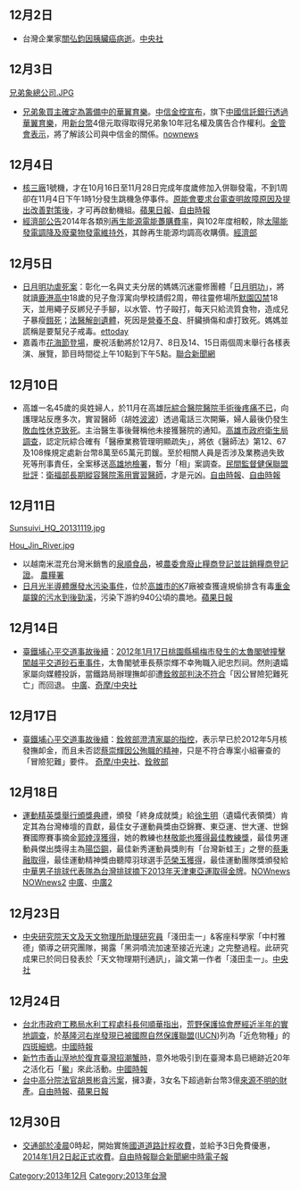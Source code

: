 <noinclude></noinclude>

## 12月2日

  - 台灣企業家[關弘鈞因](../Page/關弘鈞.md "wikilink")[胰臟癌病逝](https://zh.wikipedia.org/wiki/胰臟癌 "wikilink")。[中央社](https://web.archive.org/web/20131206124935/http://www.cna.com.tw/news/amov/201312030180-1.aspx)

## 12月3日

[兄弟象總公司.JPG](https://zh.wikipedia.org/wiki/File:兄弟象總公司.JPG "fig:兄弟象總公司.JPG")

  - [兄弟象買主確定為籌備中的](https://zh.wikipedia.org/wiki/兄弟象 "wikilink")[華翼育樂](https://zh.wikipedia.org/wiki/華翼育樂 "wikilink")。[中信金控宣布](https://zh.wikipedia.org/wiki/中信金控 "wikilink")，旗下[中國信託銀行透過華翼育樂](https://zh.wikipedia.org/wiki/中國信託銀行 "wikilink")，用[新台幣](https://zh.wikipedia.org/wiki/新台幣 "wikilink")4億元取得取得兄弟象10年冠名權及廣告合作權利。[金管會表示](https://zh.wikipedia.org/wiki/金管會 "wikilink")，將了解該公司與中信金的關係。[nownews](http://www.nownews.com/n/2013/12/03/1040731)

## 12月4日

  - [核三廠](https://zh.wikipedia.org/wiki/核三廠 "wikilink")1號機，才在10月16日至11月28日完成年度歲修加入併聯發電，不到1周卻在11月4日下午1時1分發生跳機急停事件。[原能會要求](https://zh.wikipedia.org/wiki/原能會 "wikilink")[台電查明故障原因及提出改善對策後](https://zh.wikipedia.org/wiki/台電 "wikilink")，才可再啟動機組。[蘋果日報](http://www.appledaily.com.tw/realtimenews/article/life/20131204/303561/)、[自由時報](https://web.archive.org/web/20140307131331/http://www.libertytimes.com.tw/2013/new/dec/5/today-t1.htm?Slots=All)
  - [經濟部公告](https://zh.wikipedia.org/wiki/中華民國經濟部 "wikilink")2014年各類別[再生能源電能躉購費率](https://zh.wikipedia.org/wiki/再生能源 "wikilink")，與102年度相較，除[太陽能發電調降及](https://zh.wikipedia.org/wiki/太陽能發電 "wikilink")[廢棄物發電維持外](https://zh.wikipedia.org/wiki/廢棄物發電 "wikilink")，其餘再生能源均調高收購價。[經濟部](https://web.archive.org/web/20160304192528/https://www.moea.gov.tw/Mns/populace/news/News.aspx?kind=1&menu_id=40&news_id=34630)

## 12月5日

  - [日月明功虐死案](../Page/日月明功虐死案.md "wikilink")：彰化一名與丈夫分居的媽媽沉迷靈修團體「[日月明功](../Page/日月明功虐死案.md "wikilink")」，將就讀[鹿港高中](https://zh.wikipedia.org/wiki/鹿港高中 "wikilink")18歲的兒子詹淳寓向學校請假2周，帶往靈修場所[默園囚禁](https://zh.wikipedia.org/wiki/默園 "wikilink")18天，並用繩子反綁兒子手腳，以水管、竹子毆打，每天只給流質食物，造成兒子暴瘦[餓死](../Page/餓死.md "wikilink")；[法醫解剖遺體](https://zh.wikipedia.org/wiki/法醫 "wikilink")，死因是[營養不良](../Page/營養不良.md "wikilink")、肝臟損傷和虐打致死。媽媽並謊稱是要幫兒子戒毒。[ettoday](http://www.ettoday.net/news/20131205/304004.htm)
  - 嘉義市[花海節登場](https://zh.wikipedia.org/wiki/花海節 "wikilink")，慶祝活動將於12月7、8日及14、15日兩個周末舉行各樣表演、展覽，節目時間從上午10點到下午5點。[聯合新聞網](https://web.archive.org/web/20131210211132/http://udn.com/NEWS/DOMESTIC/DOM5/8342223.shtml#ixzz2mg8CNx00)

## 12月10日

  - 高雄一名45歲的吳姓婦人，於11月在高雄[阮綜合醫院醫院手術後疼痛不已](https://zh.wikipedia.org/wiki/阮綜合醫院 "wikilink")，向護理站反應多次，實習醫師（胡姓[波波](../Page/波蘭醫學生事件.md "wikilink")）透過電話三次開藥，婦人最後仍發生[敗血性休克致死](../Page/敗血性休克.md "wikilink")。主治醫生事後聲稱他未接獲醫院的通知。[高雄市政府衛生局調查](https://zh.wikipedia.org/wiki/高雄市政府衛生局 "wikilink")，認定阮綜合確有「醫療業務管理明顯疏失」，將依《醫師法》第12、67及108條規定處新台幣8萬至65萬元罰鍰。至於相關人員是否涉及業務過失致死等刑事責任，全案移送[高雄地檢署](https://zh.wikipedia.org/wiki/高雄地檢署 "wikilink")，暫分「相」案調查。[民間監督健保聯盟批評](https://zh.wikipedia.org/wiki/民間監督健保聯盟 "wikilink")：[衛福部長期縱容醫院濫用實習醫師](https://zh.wikipedia.org/wiki/衛福部 "wikilink")，才是元凶。[自由時報](https://web.archive.org/web/20131211185116/http://www.libertytimes.com.tw/2013/new/dec/10/today-life3-2.htm?Slots=Life)、[自由時報](https://web.archive.org/web/20131211093438/http://www.libertytimes.com.tw/2013/new/dec/10/today-life3.htm)

## 12月11日

[Sunsuivi_HQ_20131119.jpg](https://zh.wikipedia.org/wiki/File:Sunsuivi_HQ_20131119.jpg "fig:Sunsuivi_HQ_20131119.jpg")

[Hou_Jin_River.jpg](https://zh.wikipedia.org/wiki/File:Hou_Jin_River.jpg "fig:Hou_Jin_River.jpg")

  - 以越南米混充台灣米銷售的[泉順食品](https://zh.wikipedia.org/wiki/泉順食品 "wikilink")，被[農委會廢止糧商登記並註銷糧商登記證](https://zh.wikipedia.org/wiki/農委會 "wikilink")。
    [農糧署](https://archive.is/20131212082428/http://www.afa.gov.tw/agriculture_news_look.asp?NewsID=2541)
  - [日月光半導體爆發](../Page/日月光半導體.md "wikilink")[水污染事件](../Page/2013年日月光廢水污染事件.md "wikilink")，位於[高雄市的K](../Page/高雄市.md "wikilink")7廠被查獲違規偷排含有毒[重金屬](https://zh.wikipedia.org/wiki/重金屬 "wikilink")[鎳的污水到](https://zh.wikipedia.org/wiki/鎳 "wikilink")[後勁溪](../Page/後勁溪.md "wikilink")，污染下游約940公頃的農地。[蘋果日報](http://www.appledaily.com.tw/appledaily/article/headline/20131210/35496808)

## 12月14日

  - [臺鐵埔心平交道事故後續](https://zh.wikipedia.org/wiki/臺鐵埔心平交道事故 "wikilink")：[2012年1月17日桃園縣楊梅市發生的](https://zh.wikipedia.org/wiki/台灣2012年1月#1月17日 "wikilink")[太魯閣號撞擊闖越平交道砂石車事件](https://zh.wikipedia.org/wiki/臺鐵埔心平交道事故 "wikilink")，太魯閣號車長蔡崇輝不幸殉職入祀忠烈祠。然則遺孀家屬向媒體投訴，當鐵路局辦理撫卹卻遭[銓敘部判決不符合](https://zh.wikipedia.org/wiki/銓敘部 "wikilink")「因公冒險犯難死亡」而回退。
    [中廣](http://www.bcc.com.tw/news_view.asp?nid=2241267#.Uq5yZNIW09A)、[奇摩/中央社](https://web.archive.org/web/20131216195217/http://tw.news.yahoo.com/%E5%8F%B0%E9%90%B5%E9%A7%95%E9%A7%9B%E9%81%BA%E5%AD%80-%E6%88%91%E4%B8%88%E5%A4%AB%E6%B2%92%E9%80%83%E8%B7%91-184100918.html)

## 12月17日

  - [臺鐵埔心平交道事故後續](https://zh.wikipedia.org/wiki/臺鐵埔心平交道事故 "wikilink")：[銓敘部澄清家屬的指控](https://zh.wikipedia.org/wiki/銓敘部 "wikilink")，表示早已於2012年5月核發撫卹金，而且未否認[蔡崇輝因公殉職的精神](https://zh.wikipedia.org/wiki/蔡崇輝 "wikilink")，只是不符合專案小組審查的「冒險犯難」要件。
    [奇摩/中央社](http://tw.news.yahoo.com/%E5%8F%B0%E9%90%B5%E5%8F%B8%E6%A9%9F%E6%AE%89%E8%81%B7-%E9%8A%93%E6%95%98%E9%83%A8%EF%BC%9A%E5%B7%B2%E6%92%AB%E5%8D%B9-070349786.html)、[銓敘部](https://web.archive.org/web/20131219193458/http://www.mocs.gov.tw/pages/detail.aspx?Node=489&Page=4236&Index=1)

## 12月18日

  - [運動精英獎舉行頒獎典禮](https://zh.wikipedia.org/wiki/運動精英獎 "wikilink")，頒發「終身成就獎」給[徐生明](../Page/徐生明.md "wikilink")（遺孀代表領獎）肯定其為台灣棒壇的貢獻，最佳女子運動員獎由亞錦賽、東亞運、世大運、世錦賽國際賽事摘金[郭婞淳獲得](https://zh.wikipedia.org/wiki/郭婞淳 "wikilink")，她的教練也[林敬能也獲得最佳教練獎](https://zh.wikipedia.org/wiki/林敬能 "wikilink")，最佳男運動員傑出獎得主為[陽岱鋼](../Page/陽岱鋼.md "wikilink")，最佳新秀運動員獎則有「台灣新蛙王」之譽的[蔡秉融取得](https://zh.wikipedia.org/wiki/蔡秉融 "wikilink")，最佳運動精神獎由聽障羽球選手[范榮玉獲得](https://zh.wikipedia.org/wiki/范榮玉 "wikilink")，最佳運動團隊獎頒發給[中華男子排球代表隊為台灣排球摘下](https://zh.wikipedia.org/wiki/中華男子排球代表隊 "wikilink")[2013年天津東亞運取得金牌](https://zh.wikipedia.org/wiki/2013年天津東亞運動會 "wikilink")。[NOWnews](http://www.nownews.com/n/2013/12/18/1058933)
    [NOWnews2](http://www.nownews.com/n/2013/12/18/1058809)
    [中廣](https://web.archive.org/web/20131219021019/http://news.rti.org.tw/index_newsContent.aspx?nid=471973)、[中廣2](https://web.archive.org/web/20131219021947/http://news.rti.org.tw/index_newsContent.aspx?nid=471991&id=5&id2=1)

## 12月23日

  - [中央研究院天文及天文物理所助理研究員](https://zh.wikipedia.org/wiki/中央研究院 "wikilink")「淺田圭一」&客座科學家「中村雅德」領導之研究團隊，揭露「黑洞噴流加速至接近光速」之完整過程。此研究成果已於同日發表於「天文物理期刊通訊」，論文第一作者「淺田圭一」。[中央社](https://web.archive.org/web/20131226113343/http://www.cna.com.tw/news/aedu/201312250066-1.aspx)

## 12月24日

  - [台北市政府工務局水利工程處科長何順華指出](https://zh.wikipedia.org/wiki/台北市政府工務局 "wikilink")，[荒野保護協會歷經近半年的實地調查](../Page/荒野保護協會.md "wikilink")，於[基隆河右岸發現已被](../Page/基隆河.md "wikilink")[國際自然保護聯盟](../Page/國際自然保護聯盟.md "wikilink")([IUCN](https://zh.wikipedia.org/wiki/IUCN "wikilink"))列為「近危物種」的[四斑細蟌](https://zh.wikipedia.org/wiki/四斑細蟌 "wikilink")。[中國時報](http://www.chinatimes.com/realtimenews/20131223003568-260405)
  - [新竹市](https://zh.wikipedia.org/wiki/新竹市 "wikilink")[香山溼地於復育](https://zh.wikipedia.org/wiki/香山溼地 "wikilink")[臺灣招潮蟹時](https://zh.wikipedia.org/wiki/臺灣招潮蟹 "wikilink")，意外地吸引到在臺灣本島已絕跡近20年之活化石「[鱟](../Page/鱟.md "wikilink")」來此活動。[中國時報](http://www.chinatimes.com/newspapers/20131224000612-260107)
  - [台中高分院法官](../Page/臺灣高等法院臺中分院.md "wikilink")[胡景彬貪污案](https://zh.wikipedia.org/wiki/胡景彬 "wikilink")，擁3妻，3女名下超過新台幣3億[來源不明的財產](../Page/財產來源不明罪.md "wikilink")。[自由時報](https://web.archive.org/web/20131224200246/http://www.libertytimes.com.tw/2013/new/dec/24/today-t1.htm)、[蘋果日報](http://www.appledaily.com.tw/appledaily/article/headline/20131224/35528674/%E6%88%91%E5%80%91%E9%82%84%E8%83%BD%E7%9B%B8%E4%BF%A1%E8%AA%B0%E8%B2%AA%E6%B7%AB%E6%B3%95%E5%AE%98%E6%B1%A13%E5%84%84%E9%A4%8A3%E5%A6%BB)

## 12月30日

  - [交通部於凌晨](../Page/交通部.md "wikilink")0時起，開始實施[國道道路計程](../Page/中華民國國道.md "wikilink")[收費](https://zh.wikipedia.org/wiki/高速公路電子收費系統_\(台灣\) "wikilink")，並給予3日免費優惠，[2014年](../Page/2014年.md "wikilink")[1月2日起正式收費](../Page/1月2日.md "wikilink")。[自由時報](https://web.archive.org/web/20140102060051/http://www.libertytimes.com.tw/2013/new/dec/30/today-t3.htm)[聯合新聞網](https://web.archive.org/web/20140111040141/http://udn.com/NEWS/NATIONAL/NATS2/8394438.shtml)[中時電子報](http://www.chinatimes.com/realtimenews/20131231002599-260401)

<noinclude>

</noinclude>

[Category:2013年12月](https://zh.wikipedia.org/wiki/Category:2013年12月 "wikilink")
[Category:2013年台灣](https://zh.wikipedia.org/wiki/Category:2013年台灣 "wikilink")
